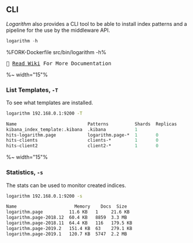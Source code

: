 ## CLI

_Logarithm_ also provides a CLI tool to be able to install index patterns and a pipeline for the use by the middleware API.

```js
logarithm -h
```

%FORK-Dockerfile src/bin/logarithm -h%

<kbd>📙 [Read Wiki](../../wiki) For More Documentation</kbd>

%~ width="15"%

### List Templates, `-T`

To see what templates are installed.

```sh
logarithm 192.168.0.1:9200 -T
```

```fs
Name                           Patterns          Shards  Replicas
kibana_index_template:.kibana  .kibana           1
hits-logarithm.page            logarithm.page-*  1       0
hits-clients                   clients-*         1       0
hits-client2                   client2-*         1       0
```

%~ width="15"%

### Statistics, `-s`

The stats can be used to monitor created indices.

```sh
logarithm 192.168.0.1:9200 -s
```

```sh
Name                      Memory    Docs  Size
logarithm.page          11.6 KB   1     21.6 KB
logarithm.page-2018.12  60.4 KB   8859  3.3 MB
logarithm.page-2018.11  64.4 KB   116   179.5 KB
logarithm.page-2019.2   151.4 KB  63    279.1 KB
logarithm.page-2019.1   120.7 KB  5747  2.2 MB
```

<!-- %~ width="15"% -->